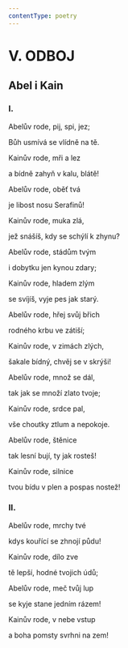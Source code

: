 ```yaml
---
contentType: poetry
---
```


# V. ODBOJ

## Abel i Kain

### I.

Abelův rode, pij, spi, jez;

Bůh usmívá se vlídně na tě.

Kainův rode, mři a lez

a bídně zahyň v kalu, blátě!

Abelův rode, oběť tvá

je libost nosu Serafinů!

Kainův rode, muka zlá,

jež snášíš, kdy se schýlí k zhynu?

Abelův rode, stádům tvým

i dobytku jen kynou zdary;

Kainův rode, hladem zlým

se svíjíš, vyje pes jak starý.

Abelův rode, hřej svůj břich

rodného krbu ve zátiší;

Kainův rode, v zimách zlých,

šakale bídný, chvěj se v skrýši!

Abelův rode, množ se dál,

tak jak se množí zlato tvoje;

Kainův rode, srdce pal,

vše choutky ztlum a nepokoje.

Abelův rode, štěnice

tak lesní bují, ty jak rosteš!

Kainův rode, silnice

tvou bídu v plen a pospas nostež!

### II.

Abelův rode, mrchy tvé

kdys kouřící se zhnojí půdu!

Kainův rode, dílo zve

tě lepší, hodné tvojich údů;

Abelův rode, meč tvůj lup

se kyje stane jedním rázem!

Kainův rode, v nebe vstup

a boha pomsty svrhni na zem!

